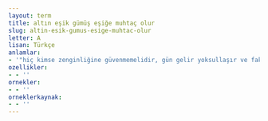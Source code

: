 ```yaml
---
layout: term
title: altın eşik gümüş eşiğe muhtaç olur
slug: altin-esik-gumus-esige-muhtac-olur
letter: A
lisan: Türkçe
anlamlar:
- '"hiç kimse zenginliğine güvenmemelidir, gün gelir yoksullaşır ve fakir kimseye muhtaç olur" anlamında kullanılan bir söz'
ozellikler:
- - ''
ornekler:
- - ''
orneklerkaynak:
- - ''
---
```

